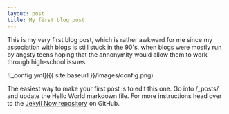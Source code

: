 ```yaml
---
layout: post
title: My first blog post
---
```


This is my very first blog post, which is rather awkward for me since my association with blogs is still stuck in the 90's, when blogs were mostly run by angsty teens hoping that the annonymity would allow them to work through high-school issues.

![_config.yml]({{ site.baseurl }}/images/config.png)

The easiest way to make your first post is to edit this one. Go into /_posts/ and update the Hello World markdown file. For more instructions head over to the [Jekyll Now repository](https://github.com/barryclark/jekyll-now) on GitHub.